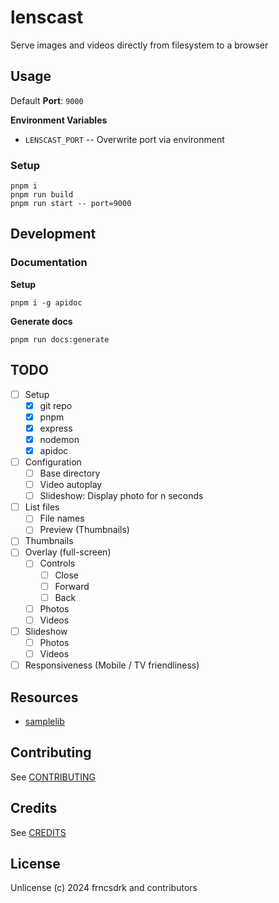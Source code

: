 # lenscast

Serve images and videos directly from filesystem to a browser

## Usage

Default **Port**: `9000`

**Environment Variables**

- `LENSCAST_PORT` -- Overwrite port via environment

### Setup

```
pnpm i
pnpm run build
pnpm run start -- port=9000
```

## Development

### Documentation

**Setup**

```
pnpm i -g apidoc
```

**Generate docs**

```
pnpm run docs:generate
```

## TODO

- [ ] Setup
  - [x] git repo
  - [x] pnpm
  - [x] express
  - [x] nodemon
  - [x] apidoc
- [ ] Configuration
  - [ ] Base directory
  - [ ] Video autoplay
  - [ ] Slideshow: Display photo for n seconds
- [ ] List files
  - [ ] File names
  - [ ] Preview (Thumbnails)
- [ ] Thumbnails
- [ ] Overlay (full-screen)
  - [ ] Controls
    - [ ] Close
    - [ ] Forward
    - [ ] Back
  - [ ] Photos
  - [ ] Videos
- [ ] Slideshow
  - [ ] Photos
  - [ ] Videos
- [ ] Responsiveness (Mobile / TV friendliness)

## Resources

- [samplelib](https://samplelib.com/)

## Contributing

See [CONTRIBUTING](https://github.com/frncsdrk/lenscast/blob/main/CONTRIBUTING.md)

## Credits

See [CREDITS](https://github.com/frncsdrk/lenscast/blob/main/CREDITS)

## License

Unlicense (c) 2024 frncsdrk and contributors
